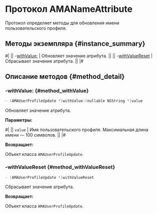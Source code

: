 # Протокол AMANameAttribute

Протокол определяет методы для обновления имени пользовательского профиля.

## Методы экземпляра {#instance_summary}

#|
|| -[withValue:](#method_withValue) | Обновляет значение атрибута. ||
|| -[withValueReset](#method_withValueReset) | Сбрасывает значение атрибута. ||
|#

## Описание методов {#method_detail}

### -withValue: {#method_withValue}

```objectivec translate=no
- (AMAUserProfileUpdate *)withValue:(nullable NSString *)value
```

Обновляет значение атрибута.

**Параметры:**

#|
|| `value` | Имя пользовательского профиля. Максимальная длина имени — 100 символов. ||
|#

**Возвращает:**

Объект класса `AMAUserProfileUpdate`.

### -withValueReset {#method_withValueReset}

```objectivec translate=no
- (AMAUserProfileUpdate *)withValueReset
```

Сбрасывает значение атрибута.

**Возвращает:**

Объект класса `AMAUserProfileUpdate`.
